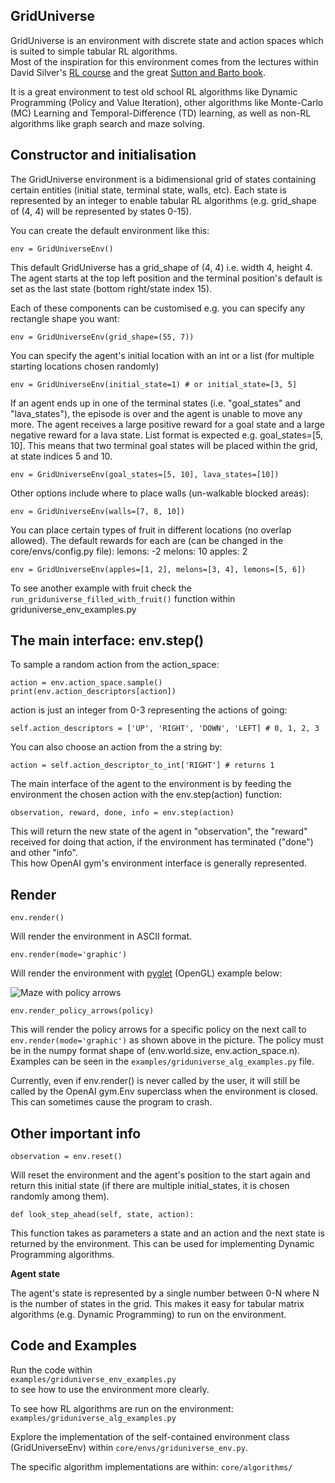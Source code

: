 ## GridUniverse

GridUniverse is an environment with discrete state and action spaces which is suited to simple tabular RL algorithms.  
Most of the inspiration for this environment comes from the lectures within David Silver's 
[RL course](http://www0.cs.ucl.ac.uk/staff/d.silver/web/Teaching.html) and the great [Sutton and Barto book](http://ufal.mff.cuni.cz/~straka/courses/npfl114/2016/sutton-bookdraft2016sep.pdf). 

It is a great environment to test old school RL algorithms like Dynamic Programming (Policy and Value Iteration), 
other algorithms like Monte-Carlo (MC) Learning and Temporal-Difference (TD) learning, as well as non-RL algorithms like graph search and maze solving.

## Constructor and initialisation

The GridUniverse environment is a bidimensional grid of states containing certain entities (initial state, terminal state, walls, etc). 
Each state is represented by an integer to enable tabular RL algorithms (e.g. grid_shape of (4, 4) will be represented by states 0-15).

You can create the default environment like this:

`env = GridUniverseEnv()`

This default GridUniverse has a grid_shape of (4, 4) i.e. width 4, height 4. 
The agent starts at the top left position and the terminal position's default is set as the last state (bottom right/state index 15). 

Each of these components can be customised e.g. you can specify any rectangle shape you want:

`env = GridUniverseEnv(grid_shape=(55, 7))`

You can specify the agent's initial location with an int or a list (for multiple starting locations chosen randomly)

`env = GridUniverseEnv(initial_state=1) # or initial_state=[3, 5]`

If an agent ends up in one of the terminal states (i.e. "goal_states" and "lava_states"), 
the episode is over and the agent is unable to move any more. 
The agent receives a large positive reward for a goal state and a large negative reward for a lava state. 
List format is expected e.g. goal_states=[5, 10]. This means that two terminal goal states 
will be placed within the grid, at state indices 5 and 10.

`env = GridUniverseEnv(goal_states=[5, 10], lava_states=[10])`

Other options include where to place walls (un-walkable blocked areas):

`env = GridUniverseEnv(walls=[7, 8, 10])`

You can place certain types of fruit in different locations (no overlap allowed). 
The default rewards for each are (can be changed in the core/envs/config.py file):
lemons: -2
melons: 10
apples: 2

`env = GridUniverseEnv(apples=[1, 2], melons=[3, 4], lemons=[5, 6])`

To see another example with fruit check the `run_griduniverse_filled_with_fruit()` function within griduniverse_env_examples.py

## The main interface: env.step()

To sample a random action from the action_space:

`action = env.action_space.sample()`  
`print(env.action_descriptors[action])`  

action is just an integer from 0-3 representing the actions of going:

`self.action_descriptors = ['UP', 'RIGHT', 'DOWN', 'LEFT] # 0, 1, 2, 3` 

You can also choose an action from the a string by:

`action = self.action_descriptor_to_int['RIGHT'] # returns 1`

The main interface of the agent to the environment is by feeding the environment the chosen action with the env.step(action) function:

`observation, reward, done, info = env.step(action)`  

This will return the new state of the agent in "observation", the "reward" received for doing that action, 
if the environment has terminated ("done") and other "info".  
This how OpenAI gym's environment interface is generally represented.

## Render

`env.render()`

Will render the environment in ASCII format.  

`env.render(mode='graphic')`

Will render the environment with [pyglet](https://bitbucket.org/pyglet/pyglet/wiki/Home) (OpenGL) example below:

![Maze with policy arrows](maze_with_policy_arrows.png)

`env.render_policy_arrows(policy)`

This will render the policy arrows for a specific policy on the next call to `env.render(mode='graphic')` as shown above in the picture.
The policy must be in the numpy format shape of (env.world.size, env.action_space.n). Examples can be seen in the `examples/griduniverse_alg_examples.py` file.

Currently, even if env.render() is never called by the user, it will still be called by the OpenAI gym.Env superclass when the environment is closed. 
This can sometimes cause the program to crash. 

## Other important info

`observation = env.reset()`

Will reset the environment and the agent's position to the start again and return this initial state (if there are multiple initial_states, it is chosen randomly among them). 

`def look_step_ahead(self, state, action):`

This function takes as parameters a state and an action and the next state is returned by the environment. 
This can be used for implementing Dynamic Programming algorithms.

**Agent state**

The agent's state is represented by a single number between 0-N where N is the number of states in the grid.
This makes it easy for tabular matrix algorithms (e.g. Dynamic Programming) to run on the environment.

## Code and Examples

Run the code within  
`examples/griduniverse_env_examples.py`  
to see how to use the environment more clearly.  

To see how RL algorithms are run on the environment: 
`examples/griduniverse_alg_examples.py`

Explore the implementation of the self-contained environment class (GridUniverseEnv) within `core/envs/griduniverse_env.py`.

The specific algorithm implementations are within: `core/algorithms/`
